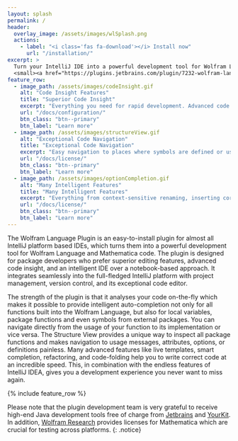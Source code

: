 ```yaml
---
layout: splash
permalink: /
header:
  overlay_image: /assets/images/wlSplash.png
  actions:
    - label: "<i class='fas fa-download'></i> Install now"
      url: "/installation/"
excerpt: >
  Turn your IntelliJ IDE into a powerful development tool for Wolfram Language packages.<br />
  <small><a href="https://plugins.jetbrains.com/plugin/7232-wolfram-language">Latest release 2019.1</a></small>
feature_row:
  - image_path: /assets/images/codeInsight.gif
    alt: "Code Insight Features"
    title: "Superior Code Insight"
    excerpt: "Everything you need for rapid development. Advanced code completion for all built-in functions, local variables, options, and more. Context-aware highlighting of source-code."
    url: "/docs/configuration/"
    btn_class: "btn--primary"
    btn_label: "Learn more"
  - image_path: /assets/images/structureView.gif
    alt: "Exceptional Code Navigation"
    title: "Exceptional Code Navigation"
    excerpt: "Easy navigation to places where symbols are defined or used. An advanced Structure View that show the outline of your package and lets you quickly navigate to Usages, Attributes, Options, or any other type of definition."
    url: "/docs/license/"
    btn_class: "btn--primary"
    btn_label: "Learn more"        
  - image_path: /assets/images/optionCompletion.gif
    alt: "Many Intelligent Features"
    title: "Many Intelligent Features"
    excerpt: "Everything from context-sensitive renaming, inserting correct Options for functions, live code templates, and checking your code against a specific Mathematica version. Let the IDE help you to write correct code."
    url: "/docs/license/"
    btn_class: "btn--primary"
    btn_label: "Learn more"    
---
```


The Wolfram Language Plugin is an easy-to-install plugin for almost all IntelliJ platform based IDEs, which turns them into a powerful development
tool for Wolfram Language and Mathematica code.
The plugin is designed for package developers who prefer superior editing features, advanced code insight, and an intelligent IDE over
a notebook-based approach.
It integrates seamlessly into the full-fledged IntelliJ platform with project management, version control, and its exceptional code editor.

The strength of the plugin is that it analyses your code on-the-fly which makes it possible to provide intelligent auto-completion not only for
all functions built into the Wolfram Language, but also for local variables, package functions and even symbols from external packages.
You can navigate directly from the usage of your function to its implementation or vice versa.
The Structure View provides a unique way to inspect all package functions and makes navigation to usage messages, attributes, options,
or definitions painless.
Many advanced features like live templates, smart completion, refactoring, and code-folding help you to write correct code at an incredible speed.
This, in combination with the endless features of IntelliJ IDEA, gives you a development experience you never want to miss again.

{% include feature_row %}

Please note that the plugin development team is very grateful to receive high-end Java development tools free of charge 
from [Jetbrains](https://www.jetbrains.com) and [YourKit](https://www.yourkit.com/). In addition, 
[Wolfram Research](https://www.wolfram.com/) provides licenses for Mathematica which are crucial for testing across platforms.
{: .notice}